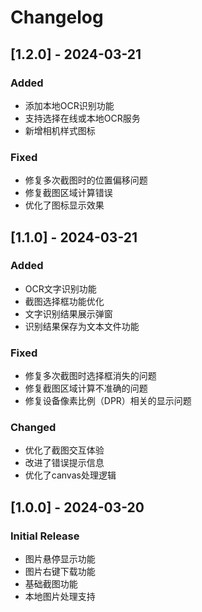 # Changelog

## [1.2.0] - 2024-03-21

### Added
- 添加本地OCR识别功能
- 支持选择在线或本地OCR服务
- 新增相机样式图标

### Fixed
- 修复多次截图时的位置偏移问题
- 修复截图区域计算错误
- 优化了图标显示效果

## [1.1.0] - 2024-03-21

### Added
- OCR文字识别功能
- 截图选择框功能优化
- 文字识别结果展示弹窗
- 识别结果保存为文本文件功能

### Fixed
- 修复多次截图时选择框消失的问题
- 修复截图区域计算不准确的问题
- 修复设备像素比例（DPR）相关的显示问题

### Changed
- 优化了截图交互体验
- 改进了错误提示信息
- 优化了canvas处理逻辑

## [1.0.0] - 2024-03-20

### Initial Release
- 图片悬停显示功能
- 图片右键下载功能
- 基础截图功能
- 本地图片处理支持 
